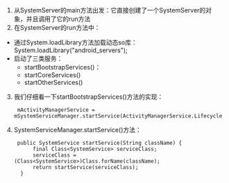 1. 从SystemServer的main方法出发：它直接创建了一个SystemServer的对象，并且调用了它的run方法
2. 在SystemServer的run方法中：
- 通过System.loadLibrary方法加载动态so库：System.loadLibrary("android_servers");
- 启动了三类服务：
	- startBootstrapServices()：
	- startCoreServices()
	- startOtherServices()
3. 我们仔细看一下startBootstrapServices()方法的实现：

		mActivityManagerService = mSystemServiceManager.startService(ActivityManagerService.Lifecycle.class).getService();
4. SystemServiceManager.startService()方法：

		public SystemService startService(String className) {
			 final Class<SystemService> serviceClass;
		     serviceClass = (Class<SystemService>)Class.forName(className);
		     return startService(serviceClass);
		 }

		
<!--stackedit_data:
eyJoaXN0b3J5IjpbMTQzNTYyODI5MywtMjMwMDM5ODIwXX0=
-->